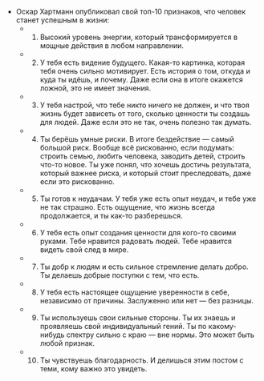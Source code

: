 - Оскар Хартманн опубликовал свой топ-10 признаков, что человек станет успешным в жизни:
	- 1. Высокий уровень энергии, который трансформируется в мощные действия в любом направлении.
	- 2. У тебя есть видение будущего. Какая-то картинка, которая тебя очень сильно мотивирует. Есть история о том, откуда и куда ты идёшь, и почему. Даже если она в итоге окажется ложной, это не имеет значения.
	- 3. У тебя настрой, что тебе никто ничего не должен, и что твоя жизнь будет зависеть от того, сколько ценности ты создашь для людей. Даже если это не так, очень полезно так думать.
	- 4. Ты берёшь умные риски. В итоге бездействие — самый большой риск. Вообще всё рискованно, если подумать: строить семью, любить человека, заводить детей, строить что-то новое. Ты уже понял, что хочешь достичь результата, который важнее риска, и который стоит преследовать, даже если это рискованно.
	- 5. Ты готов к неудачам. У тебя уже есть опыт неудач, и тебе уже не так страшно. Есть ощущение, что жизнь всегда продолжается, и ты как-то разберешься.
	- 6. У тебя есть опыт создания ценности для кого-то своими руками. Тебе нравится радовать людей. Тебе нравится видеть свой след в мире.
	- 7. Ты добр к людям и есть сильное стремление делать добро. Ты делаешь добрые поступки с тем, что есть.
	- 8. У тебя есть настоящее ощущение уверенности в себе, независимо от причины. Заслуженно или нет — без разницы.
	- 9. Ты используешь свои сильные стороны. Ты их знаешь и проявляешь свой индивидуальный гений. Ты по какому-нибудь спектру сильно с краю — вне нормы. Это может быть любой признак.
	- 10. Ты чувствуешь благодарность. И делишься этим постом с теми, кому важно это увидеть.